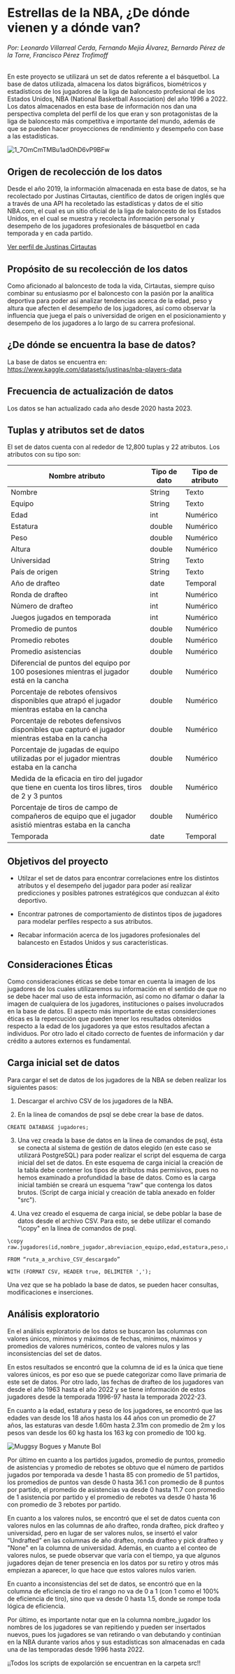 # Estrellas de la NBA, ¿De dónde vienen y a dónde van?
###### Por: Leonardo Villarreal Cerda, Fernando Mejía Álvarez, Bernardo Pérez de la Torre, Francisco Pérez Trofimoff

En este proyecto se utilizará un set de datos referente a el básquetbol. La base de datos utilizada, almacena los datos bigráficos, biométricos y estadísticos de los jugadores de la liga de baloncesto profesional de los Estados Unidos, NBA (National Basketball Association) del año 1996 a 2022. Los datos almacenados en esta base de información nos dan una perspectiva completa del perfil de los que eran y son protagonistas de la liga de baloncesto más competitiva e importante del mundo, además de que se pueden hacer proyecciones de rendimiento y desempeño con base a las estadísticas.

![1_7OmCmTMBu1adOhD6vP9BFw](https://github.com/user-attachments/assets/72a563dd-0630-4aa0-9a29-18056c872493)


## Origen de recolección de los datos
Desde el año 2019, la información almacenada en esta base de datos, se ha recolectado por Justinas Cirtautas, científico de datos de origen inglés que a través de una API ha recoletado las estadísticas y datos de el sitio NBA.com, el cual es un sitio oficial de la liga de baloncesto de los Estados Unidos, en el cual se muestra y recolecta información personal y desempeño de los jugadores profesionales de básquetbol en cada temporada y en cada partido.

[Ver perfil de Justinas Cirtautas](https://www.kaggle.com/justinas)

## Propósito de su recolección de los datos
Como aficionado al baloncesto de toda la vida, Cirtautas, siempre quiso combinar su entusiasmo por el baloncesto con la pasión por la analítica deportiva para poder así analizar tendencias acerca de la edad, peso y altura que afecten el desempeño de los jugadores, así como observar la influencia que juega el país o universidad de origen en el posicionamiento y desempeño de los jugadores a lo largo de su carrera profesional.

## ¿De dónde se encuentra la base de datos?
La base de datos se encuentra en: https://www.kaggle.com/datasets/justinas/nba-players-data

## Frecuencia de actualización de datos
Los datos se han actualizado cada año desde 2020 hasta 2023.

## Tuplas y atributos set de datos
El set de datos cuenta con al rededor de 12,800 tuplas y 22 atributos. Los atributos con su tipo son: 
                
| Nombre atributo  | Tipo de dato | Tipo de atributo |
| ------------- | ------------- | ------------- |
| Nombre  | String  | Texto       |
| Equipo  | String  | Texto       |
| Edad  | int  | Numérico       |
| Estatura  | double  | Numérico       |
| Peso  | double  | Numérico       |
| Altura | double  | Numérico       |
| Universidad  | String  | Texto       |
| País de origen  | String  | Texto       |
| Año de drafteo  | date  | Temporal       |
| Ronda de drafteo  | int  | Numérico       |
| Número de drafteo  | int  | Numérico       |
| Juegos jugados en temporada  | int  | Numérico       |
| Promedio de puntos  | double  | Numérico       |
| Promedio rebotes  | double  | Numérico        |
| Promedio asistencias  | double  | Numérico        |
| Diferencial de puntos del equipo por 100 posesiones mientras el jugador está en la cancha  | double  | Numérico        |
| Porcentaje de rebotes ofensivos disponibles que atrapó el jugador mientras estaba en la cancha  | double  | Numérico        |
| Porcentaje de rebotes defensivos disponibles que capturó el jugador mientras estaba en la cancha | double  | Numérico        |
| Porcentaje de jugadas de equipo utilizadas por el jugador mientras estaba en la cancha | double  | Numérico        |
| Medida de la eficacia en tiro del jugador que tiene en cuenta los tiros libres, tiros de 2 y 3 puntos  | double  | Numérico        |
| Porcentaje de tiros de campo de compañeros de equipo que el jugador asistió mientras estaba en la cancha | double | Numérico        |
| Temporada  | date  | Temporal       |


## Objetivos del proyecto
+ Utilzar el set de datos para encontrar correlaciones entre los distintos atributos y el desempeño del jugador para poder así realizar predicciones y posibles patrones estratégicos que conduzcan al éxito deportivo.

+ Encontrar patrones de comportamiento de distintos tipos de jugadores para modelar perfiles respecto a sus atributos.

+ Recabar información acerca de los jugadores profesionales del balancesto en Estados Unidos y sus características. 

## Consideraciones Éticas
Como consideraciones éticas se debe tomar en cuenta la imagen de los jugadores de los cuales utilizaremos su información en el sentido de que no se debe hacer mal uso de esta información, así como no difamar o dañar la imagen de cualquiera de los jugadores, instituciones o países involucrados en la base de datos. El aspecto más importante de estas considerciones éticas es la repercución que pueden tener los resultados obtenidos respecto a la edad de los jugadores ya que estos resultados afectan a individuos. Por otro lado el citado correcto de fuentes de información y dar crédito a autores externos es fundamental.


## Carga inicial set de datos

Para cargar el set de datos de los jugadores de la NBA se deben realizar los siguientes pasos:

1. Descargar el archivo CSV de los jugadores de la NBA.

2. En la línea de comandos de psql se debe crear la base de datos.
```
CREATE DATABASE jugadores; 
```
3. Una vez creada la base de datos en la línea de comandos de psql, ésta se conecta al sistema de gestión de datos elegido (en este caso se utilizará PostgreSQL) para poder realizar el script del esquema de carga inicial del set de datos. En este esquema de carga inicial la creación de la tabla debe contener los tipos de atributos más permisivos, pues no hemos examinado a profundidad la base de datos. Como es la carga inicial también se creará un esquema “raw” que contenga los datos brutos. (Script de carga inicial y creación de tabla anexado en folder "src"). 

4. Una vez creado el esquema de carga inicial, se debe poblar la base de datos desde el archivo CSV. Para esto, se debe utilizar el comando "\copy" en la línea de comandos de psql. 

```
\copy     
raw.jugadores(id,nombre_jugador,abreviacion_equipo,edad,estatura,peso,universidad,pais_nacimiento,anio_drafteo,ronda_drafteo,pick_dentro_ronda,partidos_jugados_temporada,promedio_puntos,promedio_rebotes,promedio_asistencias,difpuntosx100_posesiones_en_cancha,porcentaje_rebotes_ofen_de_posibles,porcentaje_rebotes_defen_de_posibles,porcentaje_participacion_jugadas,eficiencia_tiro,porcentaje_asistencias,temporada) 

FROM “ruta_a_archivo_CSV_descargado”

WITH (FORMAT CSV, HEADER true, DELIMITER ',');
```

Una vez que se ha poblado la base de datos, se pueden hacer consultas, modificaciones e inserciones.

## Análisis exploratorio

En el análisis exploratorio de los datos se buscaron las columnas con valores únicos, mínimos y máximos de fechas, mínimos, máximos y promedios de valores numéricos, conteo de valores nulos y las inconsistencias del set de datos.

En estos resultados se encontró que la columna de id es la única que tiene valores únicos, es por eso que se puede categorizar como llave primaria de este set de datos. Por otro lado, las fechas de drafteo  de los jugadores van desde el año 1963 hasta el año 2022 y se tiene información de estos jugadores desde la temporada 1996-97 hasta la temporada 2022-23. 

En cuanto a la edad, estatura y peso de los jugadores, se encontró que las edades van desde los 18 años hasta los 44 años con un promedio de 27 años, las estaturas van desde 1.60m hasta 2.31m con promedio de 2m y los pesos van desde los 60 kg hasta los 163 kg con promedio de 100 kg.

![Muggsy Bogues y Manute Bol](https://github.com/user-attachments/assets/9260571e-a91e-4872-8bed-991212c058b1)

Por último en cuanto a los partidos jugados, promedio de puntos, promedio de asistencias y promedio de rebotes se obtuvo que el número de partidos jugados por temporada va desde 1 hasta 85 con promedio de 51 partidos, los promedios de puntos van desde 0 hasta 36.1 con promedio de 8 puntos por partido, el promedio de asistencias va desde 0 hasta 11.7 con promedio de 1 asistencia por partido y el promedio de rebotes va desde 0 hasta 16 con promedio de 3 rebotes por partido. 

En cuanto a los valores nulos, se encontró que el set de datos cuenta con valores nulos en las columnas de año drafteo, ronda drafteo, pick drafteo y universidad, pero en lugar de ser valores nulos, se insertó el valor “Undrafted” en las columnas de año drafteo, ronda drafteo y pick drafteo y "None" en la columna de universidad. Además, en cuanto a el conteo de valores nulos, se puede observar que varía con el tiempo, ya que algunos jugadores dejan de tener presencia en los datos por su retiro y otros más empiezan a aparecer, lo que hace que estos valores nulos varíen. 

En cuanto a inconsistencias del set de datos, se encontró que en la columna de eficiencia de tiro el rango no va de 0 a 1 (con 1 como el 100% de eficiencia de tiro), sino que va desde 0 hasta 1.5, donde se rompe toda lógica de eficiencia. 

Por último, es importante notar que en la columna nombre_jugador los nombres de los jugadores se van repitiendo y pueden ser insertados nuevos, pues los jugadores se van retirando o van debutando y continúan en la NBA durante varios años y sus estadísticas son almacenadas en cada una de las temporadas desde 1996 hasta 2022.

¡¡Todos los scripts de expolarción se encuentran en la carpeta src!!





                

